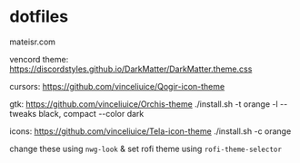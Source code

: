 # dotfiles
mateisr.com

vencord theme: https://discordstyles.github.io/DarkMatter/DarkMatter.theme.css



cursors: https://github.com/vinceliuice/Qogir-icon-theme


gtk: https://github.com/vinceliuice/Orchis-theme 
./install.sh -t orange -l --tweaks black, compact --color dark


icons: https://github.com/vinceliuice/Tela-icon-theme
./install.sh -c orange


change these using `nwg-look` & set rofi theme using `rofi-theme-selector`
